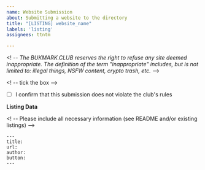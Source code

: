 ```yaml
---
name: Website Submission
about: Submitting a website to the directory
title: "[LISTING] website_name"
labels: 'listing'
assignees: ttntm

---
```


<! --
_The BUKMARK.CLUB reserves the right to refuse any site deemed inappropriate. The definition of the term "inappropriate" includes, but is not limited to: illegal things, NSFW content, crypto trash, etc._
-->

<! -- tick the box -->
- [ ] I confirm that this submission does not violate the club's rules

**Listing Data**

<! -- Please include all necessary information (see README and/or existing listings) -->

```
---
title: 
url: 
author: 
button: 
---
```
